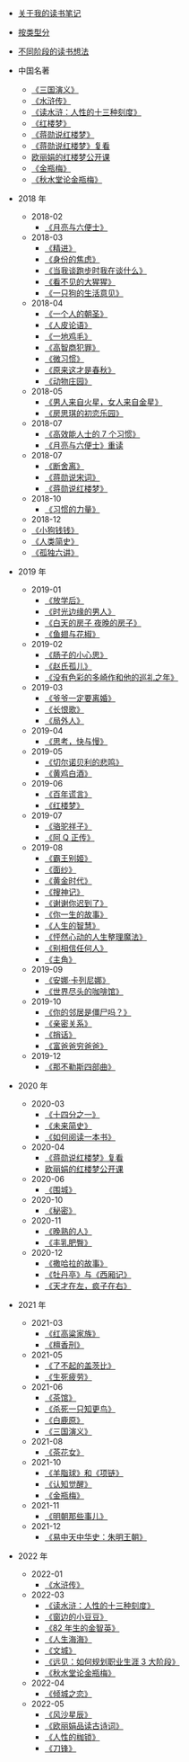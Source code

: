 - [关于我的读书笔记](/docs/think/about.md)
- [按类型分](/docs/think/type.md)
- [不同阶段的读书想法](/docs/think/think.md)

- 中国名著

  - [《三国演义》](/docs/read/《三国演义》.md)
  - [《水浒传》](/docs/read/《水浒传》.md)
  - [《读水浒：人性的十三种刻度》](/docs/read/《读水浒：人性的十三种刻度》)
  - [《红楼梦》](/docs/read/《红楼梦》.md)
  - [《蒋勋说红楼梦》](/docs/read/《蒋勋说红楼梦》.md)
  - [《蒋勋说红楼梦》复看](/docs/read/《蒋勋说红楼梦》复看.md)
  - [欧丽娟的红楼梦公开课](/docs/read/欧丽娟的红楼梦公开课.md)
  - [《金瓶梅》](/docs/read/《金瓶梅》.md)
  - [《秋水堂论金瓶梅》](/docs/read/《秋水堂论金瓶梅》.md)

- 2018 年

  - 2018-02
    - [《月亮与六便士》](/docs/read/《月亮与六便士》.md)
  - 2018-03
    - [《精进》](/docs/read/《精进》笔记.md)
    - [《身份的焦虑》](/docs/read/《身份的焦虑》.md)
    - [《当我谈跑步时我在谈什么》](/docs/read/《当我谈跑步时我在谈什么》.md)
    - [《看不见的大猩猩》](/docs/read/《看不见的大猩猩》.md)
    - [《一只狗的生活意见》](/docs/read/《一只狗的生活意见》.md)
  - 2018-04
    - [《一个人的朝圣》](/docs/read/《一个人的朝圣》.md)
    - [《人皮论语》](/docs/read/《人皮论语》.md)
    - [《一地鸡毛》](/docs/read/《一地鸡毛》.md)
    - [《高智商犯罪》](/docs/read/《高智商犯罪》.md)
    - [《微习惯》](/docs/read/《微习惯》.md)
    - [《原来这才是春秋》](/docs/read/《原来这才是春秋》.md)
    - [《动物庄园》](/docs/read/《动物庄园》.md)
  - 2018-05
    - [《男人来自火星，女人来自金星》](/docs/read/《男人来自火星，女人来自金星》.md)
    - [《房思琪的初恋乐园》](/docs/read/《房思琪的初恋乐园》.md)
  - 2018-07
    - [《高效能人士的 7 个习惯》](/docs/read/《高效能人士的7个习惯》.md)
    - [《月亮与六便士》重读](/docs/read/《月亮与六便士》重读.md)
  - 2018-07
    - [《断舍离》](/docs/read/《断舍离》.md)
    - [《蒋勋说宋词》](/docs/read/《蒋勋说宋词》.md)
    - [《蒋勋说红楼梦》](/docs/read/《蒋勋说红楼梦》.md)
  - 2018-10
    - [《习惯的力量》](/docs/read/《习惯的力量》.md)
  - 2018-12
  - [《小狗钱钱》](/docs/read/《小狗钱钱》.md)
  - [《人类简史》](/docs/read/《人类简史》.md)
  - [《孤独六讲》](/docs/read/《孤独六讲》.md)

- 2019 年

  - 2019-01
    - [《放学后》](/docs/read/《放学后》.md)
    - [《时光边缘的男人》](/docs/read/《时光边缘的男人》.md)
    - [《白天的房子 夜晚的房子》](/docs/read/《白天的房子夜晚的房子》.md)
    - [《鱼翅与花椒》](/docs/read/《鱼翅与花椒》.md)
  - 2019-02
    - [《肠子的小心思》](/docs/read/《肠子的小心思》.md)
    - [《赵氏孤儿》](/docs/read/《赵氏孤儿》.md)
    - [《没有色彩的多崎作和他的巡礼之年》](/docs/read/《没有色彩的多崎作和他的巡礼之年》.md)
  - 2019-03
    - [《爷爷一定要离婚》](/docs/read/《爷爷一定要离婚》.md)
    - [《长恨歌》](/docs/read/《长恨歌》.md)
    - [《局外人》](/docs/read/《局外人》.md)
  - 2019-04
    - [《思考，快与慢》](/docs/read/《思考，快与慢》.md)
  - 2019-05
    - [《切尔诺贝利的悲鸣》](/docs/read/《切尔诺贝利的悲鸣》.md)
    - [《黄鸡白酒》](/docs/read/《黄鸡白酒》.md)
  - 2019-06
    - [《百年谎言》](/docs/read/《百年谎言》.md)
    - [《红楼梦》](/docs/read/《红楼梦》.md)
  - 2019-07
    - [《骆驼祥子》](/docs/read/《骆驼祥子》.md)
    - [《阿 Q 正传》](/docs/read/《阿Q正传》.md)
  - 2019-08
    - [《霸王别姬》](/docs/read/《霸王别姬》.md)
    - [《面纱》](/docs/read/《面纱》.md)
    - [《黄金时代》](/docs/read/《黄金时代》.md)
    - [《搜神记》](/docs/read/《搜神记》.md)
    - [《谢谢你迟到了》](/docs/read/《谢谢你迟到了》.md)
    - [《你一生的故事》](/docs/read/《你一生的故事》.md)
    - [《人生的智慧》](/docs/read/《人生的智慧》.md)
    - [《怦然心动的人生整理魔法》](/docs/read/《怦然心动的人生整理魔法》.md)
    - [《别相信任何人》](/docs/read/《别相信任何人》.md)
    - [《主角》](/docs/read/《主角》.md)
  - 2019-09
    - [《安娜·卡列尼娜》](/docs/read/《安娜·卡列尼娜》.md)
    - [《世界尽头的咖啡馆》](/docs/read/《世界尽头的咖啡馆》.md)
  - 2019-10
    - [《你的邻居是僵尸吗？》](/docs/read/《你的邻居是僵尸吗？》.md)
    - [《亲密关系》](/docs/read/《亲密关系》.md)
    - [《捎话》](/docs/read/《捎话》.md)
    - [《富爸爸穷爸爸》](/docs/read/《富爸爸穷爸爸》.md)
  - 2019-12
    - [《那不勒斯四部曲》](/docs/read/《那不勒斯四部曲》.md)

- 2020 年

  - 2020-03
    - [《十四分之一》](/docs/read/《十四分之一》.md)
    - [《未来简史》](/docs/read/《未来简史》.md)
    - [《如何阅读一本书》](/docs/read/《如何阅读一本书》.md)
  - 2020-04
    - [《蒋勋说红楼梦》复看](/docs/read/《蒋勋说红楼梦》复看.md)
    - [欧丽娟的红楼梦公开课](/docs/read/欧丽娟的红楼梦公开课.md)
  - 2020-06
    - [《围城》](/docs/read/《围城》.md)
  - 2020-10
    - [《秘密》](/docs/read/《秘密》.md)
  - 2020-11
    - [《晚熟的人》](/docs/read/《晚熟的人》.md)
    - [《丰乳肥臀》](/docs/read/《丰乳肥臀》.md)
  - 2020-12
    - [《撒哈拉的故事》](/docs/read/《撒哈拉的故事》.md)
    - [《牡丹亭》与《西厢记》](/docs/read/《牡丹亭》与《西厢记》.md)
    - [《天才在左，疯子在右》](/docs/read/《天才在左，疯子在右》.md)

- 2021 年

  - 2021-03
    - [《红高粱家族》](/docs/read/《红高粱家族》.md)
    - [《檀香刑》](/docs/read/《檀香刑》.md)
  - 2021-05
    - [《了不起的盖茨比》](/docs/read/《了不起的盖茨比》.md)
    - [《生死疲劳》](/docs/read/《生死疲劳》.md)
  - 2021-06
    - [《茶馆》](/docs/read/《茶馆》.md)
    - [《杀死一只知更鸟》](/docs/read/《杀死一只知更鸟》.md)
    - [《白鹿原》](/docs/read/《白鹿原》.md)
    - [《三国演义》](/docs/read/《三国演义》.md)
  - 2021-08
    - [《茶花女》](/docs/read/《茶花女》.md)
  - 2021-10
    - [《羊脂球》和《项链》](/docs/read/《羊脂球》和《项链》.md)
    - [《认知觉醒》](/docs/read/《认知觉醒》.md)
    - [《金瓶梅》](/docs/read/《金瓶梅》.md)
  - 2021-11
    - [《明朝那些事儿》](/docs/read/《明朝那些事儿》.md)
  - 2021-12
    - [《易中天中华史：朱明王朝》](/docs/read/《易中天中华史：朱明王朝》.md)

- 2022 年
  - 2022-01
    - [《水浒传》](/docs/read/《水浒传》.md)
  - 2022-03
    - [《读水浒：人性的十三种刻度》](/docs/read/《读水浒：人性的十三种刻度》)
    - [《窗边的小豆豆》](/docs/read/《窗边的小豆豆》.md)
    - [《82 年生的金智英》](/docs/read/《82年生的金智英》.md)
    - [《人生海海》](/docs/read/《人生海海》.md)
    - [《文城》](/docs/read/《文城》.md)
    - [《远见：如何规划职业生涯 3 大阶段》](/docs/read/《远见：如何规划职业生涯3大阶段》.md)
    - [《秋水堂论金瓶梅》](/docs/read/《秋水堂论金瓶梅》.md)
  - 2022-04
    - [《倾城之恋》](/docs/read/《倾城之恋》.md)
  - 2022-05
    - [《风沙星辰》](/docs/read/《风沙星辰》.md)
    - [《欧丽娟品读古诗词》](/docs/read/《欧丽娟品读古诗词》.md)
    - [《人性的枷锁》](/docs/read/《人性的枷锁》.md)
    - [《刀锋》](/docs/read/《刀锋》.md)
